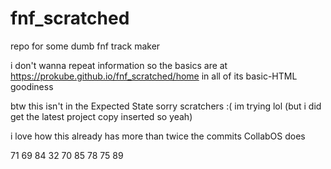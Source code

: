 # fnf_scratched
repo for some dumb fnf track maker

i don't wanna repeat information so the basics are at https://prokube.github.io/fnf_scratched/home in all of its basic-HTML goodiness

btw this isn't in the Expected State sorry scratchers :( im trying lol
(but i did get the latest project copy inserted so yeah)

i love how this already has more than twice the commits CollabOS does

71 69 84 32 70 85 78 75 89 

